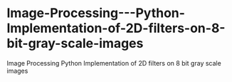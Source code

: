 # Image-Processing---Python-Implementation-of-2D-filters-on-8-bit-gray-scale-images
Image Processing Python Implementation of 2D filters on 8 bit gray scale images
